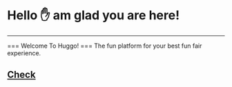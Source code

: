 # Hello :hand: am glad you are here! 
------------------------------------
=== Welcome To Huggo! ===
The fun platform for your best fun fair experience. 

## [Check](https://google.com)




